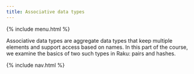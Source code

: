 ```yaml
---
title: Associative data types
---
```


{% include menu.html %}

Associative data types are aggregate data types that keep multiple elements and support access based on names. In this part of the course, we examine the basics of two such types in Raku: pairs and hashes.

{% include nav.html %}

